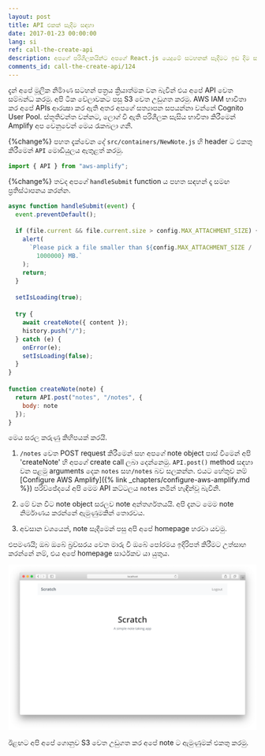 ```yaml
---
layout: post
title: API එකක් සෑදීම සඳහා
date: 2017-01-23 00:00:00
lang: si
ref: call-the-create-api
description: අපගේ පරිශීලකයින්ට අපගේ React.js යෙදුමේ සටහනක් සෑදීමට ඉඩ දීම සඳහා, අපි අපගේ පෝරමය serverless API backend සමඟ සම්බන්ධ කළ යුතුයි. මේ සඳහා අපි භාවිතා කිරීමට යන්නේ AWS Amplify's API මොඩියුලය.
comments_id: call-the-create-api/124
---
```


දැන් අපේ මූලික නිර්‍මාණ සටහන් පත්‍රය ක්‍රියාත්මක වන බැවින් එය අපේ API වෙත සම්බන්ධ කරමු. අපි ටික වේලාවකට පසු S3 වෙත උඩුගත කරමු. AWS IAM භාවිතා කර අපේ APIs ආරක්‍ෂා කර ඇති අතර අපගේ සත්‍යාපන සපයන්නා වන්නේ Cognito User Pool. ස්තූතිවන්ත වන්නට, ලොග් වී ඇති පරිශීලක සැසිය භාවිතා කිරීමෙන් Amplify අප වෙනුවෙන් මෙය රැකබලා ගනී.

{%change%} පහත දැක්වෙන දේ `src/containers/NewNote.js` හි header ට එකතු කිරීමෙන් `API` මොඩියුලය ඇතුළත් කරමු.

``` javascript
import { API } from "aws-amplify";
```

{%change%} තවද අපගේ `handleSubmit` function ය පහත සඳහන් දෑ සමඟ ප්‍රතිස්ථාපනය කරන්න.

``` javascript
async function handleSubmit(event) {
  event.preventDefault();

  if (file.current && file.current.size > config.MAX_ATTACHMENT_SIZE) {
    alert(
      `Please pick a file smaller than ${config.MAX_ATTACHMENT_SIZE /
        1000000} MB.`
    );
    return;
  }

  setIsLoading(true);

  try {
    await createNote({ content });
    history.push("/");
  } catch (e) {
    onError(e);
    setIsLoading(false);
  }
}

function createNote(note) {
  return API.post("notes", "/notes", {
    body: note
  });
}
```

මෙය සරල කරුණු කිහිපයක් කරයි.

1. `/notes` වෙත POST request කිරීමෙන් සහ අපගේ note object පාස් වීමෙන් අපි 'createNote' හි අපගේ create call ලබා දෙන්නෙමු. `API.post()` method සඳහා වන පළමු arguments දෙක `notes` සහ`/notes` බව සලකන්න. එයට හේතුව නම් [Configure AWS Amplify]({% link _chapters/configure-aws-amplify.md %}) පරිච්ඡේදයේ අපි මෙම API කට්ටලය `notes` නමින් හැඳින්වූ බැවිනි.

2. මේ වන විට note object සරලව note අන්තර්ගතයයි. අපි දැනට මෙම note නිර්මාණය කරන්නේ ඇමුණුමකින් තොරවය.

3. අවසාන වශයෙන්, note සෑදීමෙන් පසු අපි අපේ homepage හරවා යවමු.

එපමණයි; ඔබ ඔබේ බ්‍රව්සරය වෙත මාරු වී ඔබේ පෝරමය ඉදිරිපත් කිරීමට උත්සාහ කරන්නේ නම්, එය අපේ homepage සාර්ථකව යා යුතුය.

![New note created screenshot](/assets/new-note-created.png)

ඊළඟට අපි අපේ ගොනුව S3 වෙත උඩුගත කර අපේ note ට ඇමුණුමක් එකතු කරමු.
